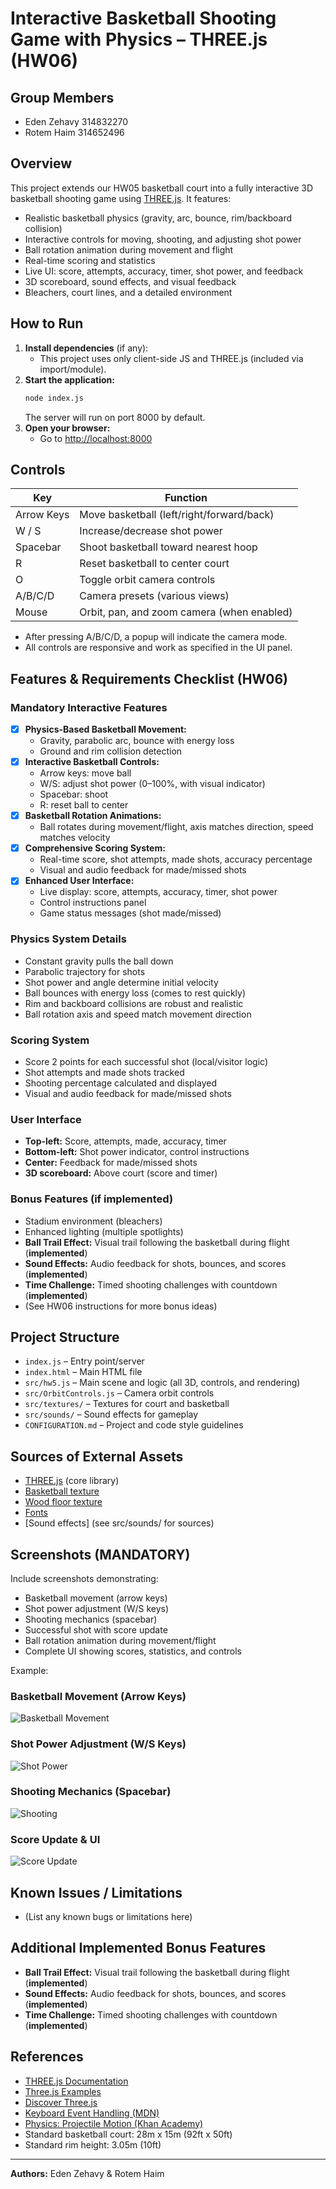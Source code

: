 # Interactive Basketball Shooting Game with Physics – THREE.js (HW06)

## Group Members
- Eden Zehavy 314832270
- Rotem Haim 314652496

## Overview
This project extends our HW05 basketball court into a fully interactive 3D basketball shooting game using [THREE.js](https://threejs.org/). It features:
- Realistic basketball physics (gravity, arc, bounce, rim/backboard collision)
- Interactive controls for moving, shooting, and adjusting shot power
- Ball rotation animation during movement and flight
- Real-time scoring and statistics
- Live UI: score, attempts, accuracy, timer, shot power, and feedback
- 3D scoreboard, sound effects, and visual feedback
- Bleachers, court lines, and a detailed environment

## How to Run
1. **Install dependencies** (if any):
   - This project uses only client-side JS and THREE.js (included via import/module).
2. **Start the application:**
   ```bash
   node index.js
   ```
   The server will run on port 8000 by default.
3. **Open your browser:**
   - Go to [http://localhost:8000](http://localhost:8000)

## Controls
| Key         | Function                                 |
|-------------|------------------------------------------|
| Arrow Keys  | Move basketball (left/right/forward/back)|
| W / S       | Increase/decrease shot power             |
| Spacebar    | Shoot basketball toward nearest hoop     |
| R           | Reset basketball to center court         |
| O           | Toggle orbit camera controls             |
| A/B/C/D     | Camera presets (various views)           |
| Mouse       | Orbit, pan, and zoom camera (when enabled)|

- After pressing A/B/C/D, a popup will indicate the camera mode.
- All controls are responsive and work as specified in the UI panel.

## Features & Requirements Checklist (HW06)
### Mandatory Interactive Features
- [x] **Physics-Based Basketball Movement:**
  - Gravity, parabolic arc, bounce with energy loss
  - Ground and rim collision detection
- [x] **Interactive Basketball Controls:**
  - Arrow keys: move ball
  - W/S: adjust shot power (0–100%, with visual indicator)
  - Spacebar: shoot
  - R: reset ball to center
- [x] **Basketball Rotation Animations:**
  - Ball rotates during movement/flight, axis matches direction, speed matches velocity
- [x] **Comprehensive Scoring System:**
  - Real-time score, shot attempts, made shots, accuracy percentage
  - Visual and audio feedback for made/missed shots
- [x] **Enhanced User Interface:**
  - Live display: score, attempts, accuracy, timer, shot power
  - Control instructions panel
  - Game status messages (shot made/missed)

### Physics System Details
- Constant gravity pulls the ball down
- Parabolic trajectory for shots
- Shot power and angle determine initial velocity
- Ball bounces with energy loss (comes to rest quickly)
- Rim and backboard collisions are robust and realistic
- Ball rotation axis and speed match movement direction

### Scoring System
- Score 2 points for each successful shot (local/visitor logic)
- Shot attempts and made shots tracked
- Shooting percentage calculated and displayed
- Visual and audio feedback for made/missed shots

### User Interface
- **Top-left:** Score, attempts, made, accuracy, timer
- **Bottom-left:** Shot power indicator, control instructions
- **Center:** Feedback for made/missed shots
- **3D scoreboard:** Above court (score and timer)

### Bonus Features (if implemented)
- Stadium environment (bleachers)
- Enhanced lighting (multiple spotlights)
- **Ball Trail Effect:** Visual trail following the basketball during flight (**implemented**)
- **Sound Effects:** Audio feedback for shots, bounces, and scores (**implemented**)
- **Time Challenge:** Timed shooting challenges with countdown (**implemented**)
- (See HW06 instructions for more bonus ideas)

## Project Structure
- `index.js` – Entry point/server
- `index.html` – Main HTML file
- `src/hw5.js` – Main scene and logic (all 3D, controls, and rendering)
- `src/OrbitControls.js` – Camera orbit controls
- `src/textures/` – Textures for court and basketball
- `src/sounds/` – Sound effects for gameplay
- `CONFIGURATION.md` – Project and code style guidelines

## Sources of External Assets
- [THREE.js](https://threejs.org/) (core library)
- [Basketball texture](src/textures/basketball.png)
- [Wood floor texture](src/textures/wood_floor.jpg)
- [Fonts](https://threejs.org/examples/fonts/)
- [Sound effects] (see src/sounds/ for sources)

## Screenshots (MANDATORY)
Include screenshots demonstrating:
- Basketball movement (arrow keys)
- Shot power adjustment (W/S keys)
- Shooting mechanics (spacebar)
- Successful shot with score update
- Ball rotation animation during movement/flight
- Complete UI showing scores, statistics, and controls

Example:

### Basketball Movement (Arrow Keys)
![Basketball Movement](screenshots/image1.png)

### Shot Power Adjustment (W/S Keys)
![Shot Power](screenshots/image2.png)

### Shooting Mechanics (Spacebar)
![Shooting](screenshots/image3.png)

### Score Update & UI
![Score Update](screenshots/image4.png)

## Known Issues / Limitations
- (List any known bugs or limitations here)

## Additional Implemented Bonus Features
- **Ball Trail Effect:** Visual trail following the basketball during flight (**implemented**)
- **Sound Effects:** Audio feedback for shots, bounces, and scores (**implemented**)
- **Time Challenge:** Timed shooting challenges with countdown (**implemented**)

## References
- [THREE.js Documentation](https://threejs.org/docs/)
- [Three.js Examples](https://threejs.org/examples/)
- [Discover Three.js](https://discoverthreejs.com/)
- [Keyboard Event Handling (MDN)](https://developer.mozilla.org/en-US/docs/Web/API/KeyboardEvent)
- [Physics: Projectile Motion (Khan Academy)](https://www.khanacademy.org/science/physics/two-dimensional-motion/projectile-motion/a/what-is-projectile-motion)
- Standard basketball court: 28m x 15m (92ft x 50ft)
- Standard rim height: 3.05m (10ft)

---

**Authors:** Eden Zehavy & Rotem Haim 